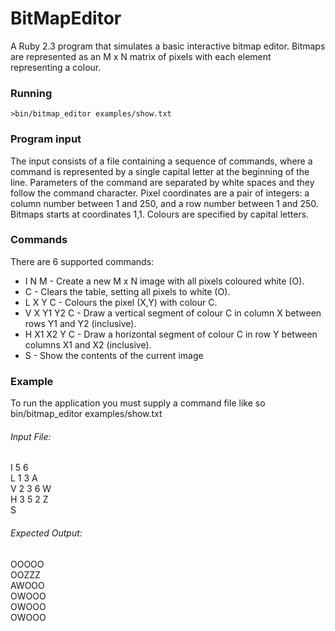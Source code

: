 # BitMapEditor    

A Ruby 2.3 program that simulates a basic interactive bitmap editor. Bitmaps
are represented as an M x N matrix of pixels with each element representing a colour.    

### Running  

`>bin/bitmap_editor examples/show.txt`

### Program input  
The input consists of a file containing a sequence of commands, where a command is
represented by a single capital letter at the beginning of the line. Parameters of the
command are separated by white spaces and they follow the command character.
Pixel coordinates are a pair of integers: a column number between 1 and 250, and a
row number between 1 and 250. Bitmaps starts at coordinates 1,1. Colours are
specified by capital letters.  

### Commands  
There are 6 supported commands:
* I N M - Create a new M x N image with all pixels coloured white (O).
*  C - Clears the table, setting all pixels to white (O).
*  L X Y C - Colours the pixel (X,Y) with colour C.
*  V X Y1 Y2 C - Draw a vertical segment of colour C in column X between rows Y1
and Y2 (inclusive).
*  H X1 X2 Y C - Draw a horizontal segment of colour C in row Y between columns
X1 and X2 (inclusive).
*  S - Show the contents of the current image  

### Example  
To run the application you must supply a command file like so bin/bitmap_editor
examples/show.txt  

###### Input File:  
I 5 6  
L 1 3 A  
V 2 3 6 W  
H 3 5 2 Z  
S

###### Expected Output:  
OOOOO  
OOZZZ  
AWOOO  
OWOOO  
OWOOO  
OWOOO
